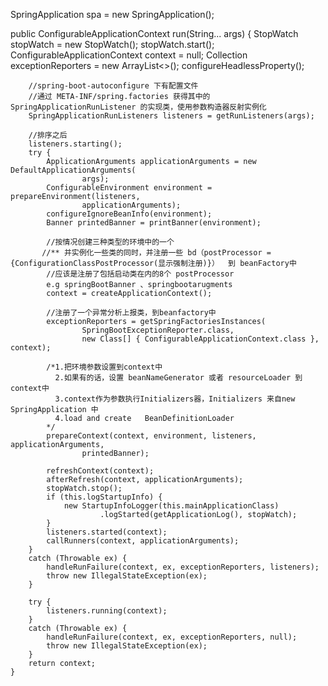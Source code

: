 
SpringApplication spa = new SpringApplication();


public ConfigurableApplicationContext run(String... args) {
		StopWatch stopWatch = new StopWatch();
		stopWatch.start();
		ConfigurableApplicationContext context = null;
		Collection<SpringBootExceptionReporter> exceptionReporters = new ArrayList<>();
		configureHeadlessProperty();
		
		//spring-boot-autoconfigure 下有配置文件
		//通过 META-INF/spring.factories 获得其中的 SpringApplicationRunListener 的实现类，使用参数构造器反射实例化
		SpringApplicationRunListeners listeners = getRunListeners(args);
		
		//排序之后
		listeners.starting();
		try {
			ApplicationArguments applicationArguments = new DefaultApplicationArguments(
					args);
			ConfigurableEnvironment environment = prepareEnvironment(listeners,
					applicationArguments);
			configureIgnoreBeanInfo(environment);
			Banner printedBanner = printBanner(environment);
			
			//按情况创建三种类型的环境中的一个
		   //** 并实例化一些类的同时，并注册一些 bd（postProcessor = {ConfigurationClassPostProcessor(显示强制注册)}）  到 beanFactory中
		    //应该是注册了包括启动类在内的8个 postProcessor
		    e.g springBootBanner 、springbootarugments
			context = createApplicationContext();
			
			//注册了一个异常分析上报类，到beanfactory中
			exceptionReporters = getSpringFactoriesInstances(
					SpringBootExceptionReporter.class,
					new Class[] { ConfigurableApplicationContext.class }, context);
					
			/*1.把环境参数设置到context中
			  2.如果有的话，设置 beanNameGenerator 或者 resourceLoader 到context中
			  3.context作为参数执行Initializers器，Initializers 来自new SpringApplication 中
			  4.load and create   BeanDefinitionLoader
			*/ 
			prepareContext(context, environment, listeners, applicationArguments,
					printedBanner);
            
			refreshContext(context);
			afterRefresh(context, applicationArguments);
			stopWatch.stop();
			if (this.logStartupInfo) {
				new StartupInfoLogger(this.mainApplicationClass)
						.logStarted(getApplicationLog(), stopWatch);
			}
			listeners.started(context);
			callRunners(context, applicationArguments);
		}
		catch (Throwable ex) {
			handleRunFailure(context, ex, exceptionReporters, listeners);
			throw new IllegalStateException(ex);
		}

		try {
			listeners.running(context);
		}
		catch (Throwable ex) {
			handleRunFailure(context, ex, exceptionReporters, null);
			throw new IllegalStateException(ex);
		}
		return context;
	}